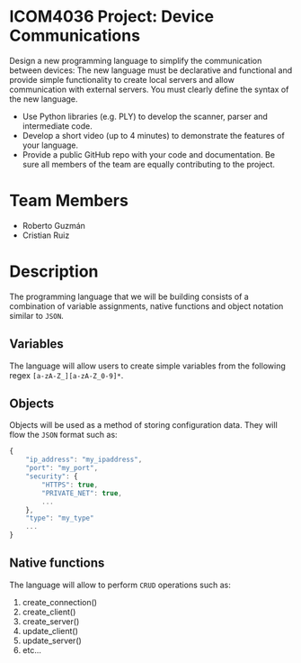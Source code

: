 # ICOM4036 Project: Device Communications

Design a new programming language to simplify the communication between
devices: The new language must be declarative and functional and provide
simple functionality to create local servers and allow communication with
external servers. You must clearly define the syntax of the new language.

-  Use Python libraries (e.g. PLY) to develop the scanner, parser and
intermediate code.
- Develop a short video (up to 4 minutes) to demonstrate the features of your
language.
- Provide a public GitHub repo with your code and documentation. Be sure all
members of the team are equally contributing to the project.

# Team Members

- Roberto Guzmán
- Cristian Ruiz

# Description

The programming language that we will be building consists of a combination of variable assignments, native functions and object notation similar to `JSON`.

## Variables

The language will allow users to create simple variables from the following regex `[a-zA-Z_][a-zA-Z_0-9]*`.

## Objects

Objects will be used as a method of storing configuration data. They will flow the `JSON` format such as:

```JavaScript
{
    "ip_address": "my_ipaddress",
    "port": "my_port",
    "security": {
        "HTTPS": true,
        "PRIVATE_NET": true,
        ...
    },
    "type": "my_type"
    ...
}
```

## Native functions

The language will allow to perform `CRUD` operations such as:

1. create_connection()
2. create_client()
3. create_server()
4. update_client()
5. update_server()
6. etc...
